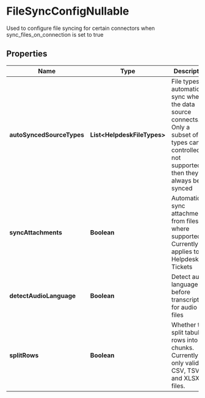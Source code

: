 

# FileSyncConfigNullable

Used to configure file syncing for certain connectors when sync_files_on_connection is set to true

## Properties

| Name | Type | Description | Notes |
|------------ | ------------- | ------------- | -------------|
|**autoSyncedSourceTypes** | **List&lt;HelpdeskFileTypes&gt;** | File types to automatically sync when the data source connects. Only a subset of file types can be          controlled. If not supported, then they will always be synced |  [optional] |
|**syncAttachments** | **Boolean** | Automatically sync attachments from files where supported. Currently applies to Helpdesk Tickets |  [optional] |
|**detectAudioLanguage** | **Boolean** | Detect audio language before transcription for audio files |  [optional] |
|**splitRows** | **Boolean** | Whether to split tabular rows into chunks. Currently only valid for CSV, TSV, and XLSX files. |  [optional] |



